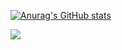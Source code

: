 

<!--
**maksimkayun/maksimkayun** is a ✨ _special_ ✨ repository because its `README.md` (this file) appears on your GitHub profile.

Here are some ideas to get you started:

- 🔭 I’m currently working on ...
- 🌱 I’m currently learning ...
- 👯 I’m looking to collaborate on ...
- 🤔 I’m looking for help with ...
- 💬 Ask me about ...
- 📫 How to reach me: ...
- 😄 Pronouns: ...
- ⚡ Fun fact: ...
-->
[![Anurag's GitHub stats](https://github-readme-stats.vercel.app/api?username=maksimkayun)](https://github.com/anuraghazra/github-readme-stats)
<!-- [![Ashutosh's github activity graph](https://activity-graph.herokuapp.com/graph?username=maksimkayun)](https://github.com/ashutosh00710/github-readme-activity-graph) -->
![](https://github-profile-summary-cards.vercel.app/api/cards/profile-details?username=maksimkayun&theme=vue)
